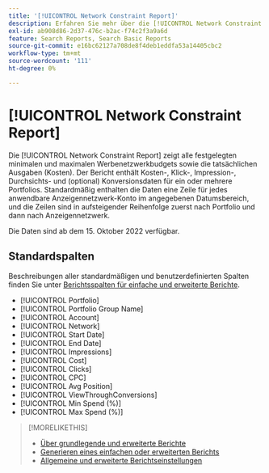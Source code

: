 ```yaml
---
title: '[!UICONTROL Network Constraint Report]'
description: Erfahren Sie mehr über die [!UICONTROL Network Constraint Report].
exl-id: ab908d86-2d37-476c-b2ac-f74c2f3a9a6d
feature: Search Reports, Search Basic Reports
source-git-commit: e16bc62127a708de8f4deb1eddfa53a14405cbc2
workflow-type: tm+mt
source-wordcount: '111'
ht-degree: 0%

---
```


# [!UICONTROL Network Constraint Report]

Die [!UICONTROL Network Constraint Report] zeigt alle festgelegten minimalen und maximalen Werbenetzwerkbudgets sowie die tatsächlichen Ausgaben (Kosten). Der Bericht enthält Kosten-, Klick-, Impression-, Durchsichts- und (optional) Konversionsdaten für ein oder mehrere Portfolios. Standardmäßig enthalten die Daten eine Zeile für jedes anwendbare Anzeigennetzwerk-Konto im angegebenen Datumsbereich, und die Zeilen sind in aufsteigender Reihenfolge zuerst nach Portfolio und dann nach Anzeigennetzwerk.

Die Daten sind ab dem 15. Oktober 2022 verfügbar.<!-- [Later: You can view data for the previous NN days.] -->

## Standardspalten

Beschreibungen aller standardmäßigen und benutzerdefinierten Spalten finden Sie unter [Berichtsspalten für einfache und erweiterte Berichte](basic-advanced-report-columns.md).

* [!UICONTROL Portfolio]
* [!UICONTROL Portfolio Group Name]
* [!UICONTROL Account]
* [!UICONTROL Network]
* [!UICONTROL Start Date]
* [!UICONTROL End Date]
* [!UICONTROL Impressions]
* [!UICONTROL Cost]
* [!UICONTROL Clicks]
* [!UICONTROL CPC]
* [!UICONTROL Avg Position]
* [!UICONTROL ViewThroughConversions]
* [!UICONTROL Min Spend (%)]
* [!UICONTROL Max Spend (%)]

>[!MORELIKETHIS]
>
>* [Über grundlegende und erweiterte Berichte](basic-advanced-report-about.md)
>* [Generieren eines einfachen oder erweiterten Berichts](basic-advanced-report-generate.md)
>* [Allgemeine und erweiterte Berichtseinstellungen](basic-advanced-report-settings.md)
